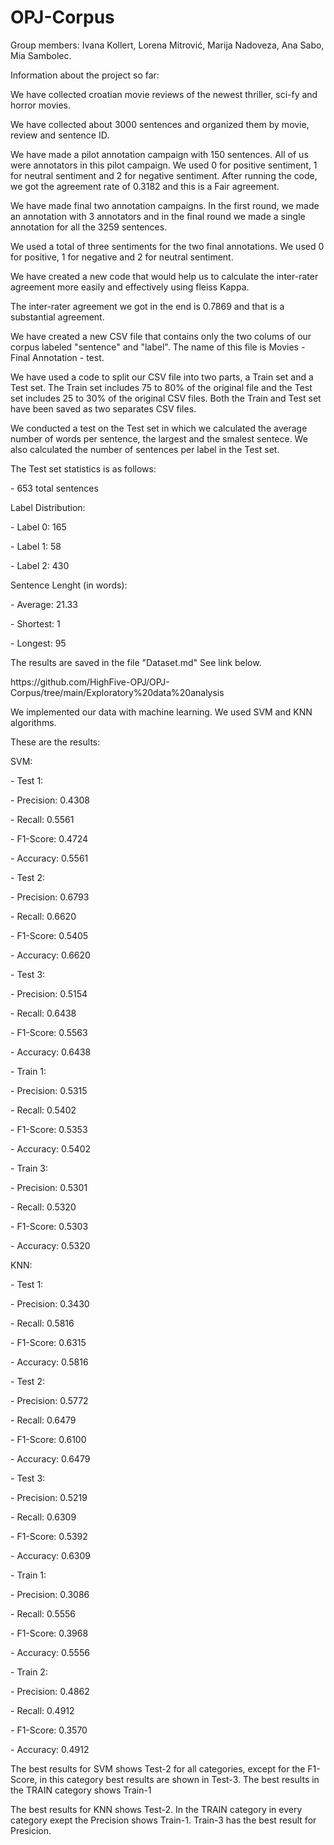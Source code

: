 # OPJ-Corpus
Group members: Ivana Kollert, Lorena Mitrović, Marija Nadoveza, Ana Sabo, Mia Sambolec.
<p>Information about the project so far:</p>
<p>We have collected croatian movie reviews of the newest thriller, sci-fy and horror movies.</p>
<p>We have collected about 3000 sentences and organized them by movie, review and sentence ID.</p>
<p>We have made a pilot annotation campaign with 150 sentences. All of us were annotators in this pilot campaign. We used 0 for positive sentiment, 1 for neutral sentiment and 2 for negative sentiment. After running the code, we got the agreement rate of 0.3182 and this is a Fair agreement.</p>
<p>We have made final two annotation campaigns. In the first round, we made an annotation with 3 annotators and in the final round we made a single annotation for all the 3259 sentences.</p>
<p>We used a total of three sentiments for the two final annotations. We used 0 for positive, 1 for negative and 2 for neutral sentiment.</p>
<p>We have created a new code that would help us to calculate the inter-rater agreement more easily and effectively using fleiss Kappa.</p>
<p>The inter-rater agreement we got in the end is 0.7869 and that is a substantial agreement.</p>
<p>We have created a new CSV file that contains only the two colums of our corpus labeled "sentence" and "label". The name of this file is Movies - Final Annotation - test.</p>
<p>We have used a code to split our CSV file into two parts, a Train set and a Test set. The Train set includes 75 to 80% of the original file and the Test set includes 25 to 30% of the original CSV files. Both the Train and Test set have been saved as two separates CSV files.</p>
<p>We conducted a test on the Test set in which we calculated the average number of words per sentence, the largest and the smalest sentece. We also calculated the number of sentences per label in the Test set.</p>
<p>The Test set statistics is as follows: </p>
<p> - 653 total sentences</p>
<p>Label Distribution: </p>
<p>     - Label 0: 165</p>
<p>     - Label 1: 58</p>
<p>     - Label 2: 430</p>
<p>Sentence Lenght (in words):</p>
<p>     - Average: 21.33</p>
<p>     - Shortest: 1</p>
<p>     - Longest: 95</p>
<p>The results are saved in the file "Dataset.md" See link below. </p>
<p>https://github.com/HighFive-OPJ/OPJ-Corpus/tree/main/Exploratory%20data%20analysis</p>
<p> We implemented our data with machine learning. We used SVM and KNN algorithms. </p>
<p> These are the results:</p>
<p> SVM: </p>
<p>    - Test 1:</p>
<p>      - Precision: 0.4308</p>
<p>      - Recall: 0.5561</p>
<p>      - F1-Score: 0.4724</p>
<p>      - Accuracy: 0.5561</p>
<p>    - Test 2:</p>
<p>      - Precision: 0.6793</p>
<p>      - Recall: 0.6620</p>
<p>      - F1-Score: 0.5405</p>
<p>      - Accuracy: 0.6620</p>
<p>    - Test 3:</p>
<p>      - Precision: 0.5154</p>
<p>      - Recall: 0.6438</p>
<p>      - F1-Score: 0.5563</p>
<p>      - Accuracy: 0.6438</p>
<p>    - Train 1:</p>
<p>      - Precision: 0.5315</p>
<p>      - Recall: 0.5402</p>
<p>      - F1-Score: 0.5353</p>
<p>      - Accuracy: 0.5402</p>
<p>    - Train 3:</p>
<p>      - Precision: 0.5301</p>
<p>      - Recall: 0.5320</p>
<p>      - F1-Score: 0.5303</p>
<p>      - Accuracy: 0.5320</p>
<p> KNN: </p>
<p>    - Test 1:</p>
<p>      - Precision: 0.3430</p>
<p>      - Recall: 0.5816</p>
<p>      - F1-Score: 0.6315</p>
<p>      - Accuracy: 0.5816</p>
<p>    - Test 2:</p>
<p>      - Precision: 0.5772</p>
<p>      - Recall: 0.6479</p>
<p>      - F1-Score: 0.6100</p>
<p>      - Accuracy: 0.6479</p>
<p>    - Test 3:</p>
<p>      - Precision: 0.5219</p>
<p>      - Recall: 0.6309</p>
<p>      - F1-Score: 0.5392</p>
<p>      - Accuracy: 0.6309</p>
<p>    - Train 1:</p>
<p>      - Precision: 0.3086</p>
<p>      - Recall: 0.5556</p>
<p>      - F1-Score: 0.3968</p>
<p>      - Accuracy: 0.5556</p>
<p>    - Train 2:</p>
<p>      - Precision: 0.4862</p>
<p>      - Recall: 0.4912</p>
<p>      - F1-Score: 0.3570</p>
<p>      - Accuracy: 0.4912</p>
<p>The best results for SVM shows Test-2 for all categories, except for the F1-Score, in this category best results are shown in Test-3. The best results in the TRAIN category shows Train-1</p>
<p>The best results for KNN shows Test-2. In the TRAIN category in every category exept the Precision shows Train-1. Train-3 has the best result for Presicion.</p>
